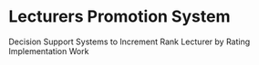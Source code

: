 # Lecturers Promotion System
Decision Support Systems to Increment Rank Lecturer by Rating Implementation Work
